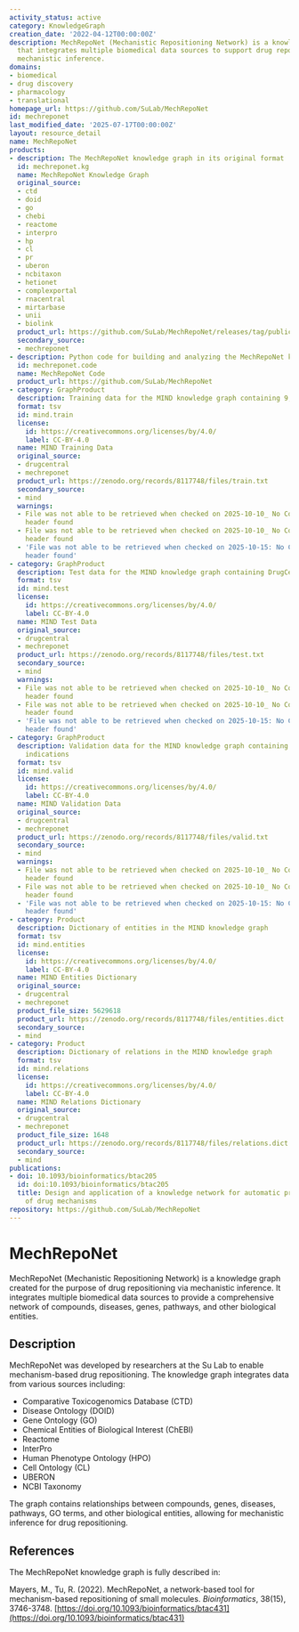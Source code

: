 ```yaml
---
activity_status: active
category: KnowledgeGraph
creation_date: '2022-04-12T00:00:00Z'
description: MechRepoNet (Mechanistic Repositioning Network) is a knowledge graph
  that integrates multiple biomedical data sources to support drug repositioning via
  mechanistic inference.
domains:
- biomedical
- drug discovery
- pharmacology
- translational
homepage_url: https://github.com/SuLab/MechRepoNet
id: mechreponet
last_modified_date: '2025-07-17T00:00:00Z'
layout: resource_detail
name: MechRepoNet
products:
- description: The MechRepoNet knowledge graph in its original format
  id: mechreponet.kg
  name: MechRepoNet Knowledge Graph
  original_source:
  - ctd
  - doid
  - go
  - chebi
  - reactome
  - interpro
  - hp
  - cl
  - pr
  - uberon
  - ncbitaxon
  - hetionet
  - complexportal
  - rnacentral
  - mirtarbase
  - unii
  - biolink
  product_url: https://github.com/SuLab/MechRepoNet/releases/tag/publication
  secondary_source:
  - mechreponet
- description: Python code for building and analyzing the MechRepoNet knowledge graph
  id: mechreponet.code
  name: MechRepoNet Code
  product_url: https://github.com/SuLab/MechRepoNet
- category: GraphProduct
  description: Training data for the MIND knowledge graph containing 9,651,040 edges
  format: tsv
  id: mind.train
  license:
    id: https://creativecommons.org/licenses/by/4.0/
    label: CC-BY-4.0
  name: MIND Training Data
  original_source:
  - drugcentral
  - mechreponet
  product_url: https://zenodo.org/records/8117748/files/train.txt
  secondary_source:
  - mind
  warnings:
  - File was not able to be retrieved when checked on 2025-10-10_ No Content-Length
    header found
  - File was not able to be retrieved when checked on 2025-10-10_ No Content-Length
    header found
  - 'File was not able to be retrieved when checked on 2025-10-15: No Content-Length
    header found'
- category: GraphProduct
  description: Test data for the MIND knowledge graph containing DrugCentral indications
  format: tsv
  id: mind.test
  license:
    id: https://creativecommons.org/licenses/by/4.0/
    label: CC-BY-4.0
  name: MIND Test Data
  original_source:
  - drugcentral
  - mechreponet
  product_url: https://zenodo.org/records/8117748/files/test.txt
  secondary_source:
  - mind
  warnings:
  - File was not able to be retrieved when checked on 2025-10-10_ No Content-Length
    header found
  - File was not able to be retrieved when checked on 2025-10-10_ No Content-Length
    header found
  - 'File was not able to be retrieved when checked on 2025-10-15: No Content-Length
    header found'
- category: GraphProduct
  description: Validation data for the MIND knowledge graph containing DrugCentral
    indications
  format: tsv
  id: mind.valid
  license:
    id: https://creativecommons.org/licenses/by/4.0/
    label: CC-BY-4.0
  name: MIND Validation Data
  original_source:
  - drugcentral
  - mechreponet
  product_url: https://zenodo.org/records/8117748/files/valid.txt
  secondary_source:
  - mind
  warnings:
  - File was not able to be retrieved when checked on 2025-10-10_ No Content-Length
    header found
  - File was not able to be retrieved when checked on 2025-10-10_ No Content-Length
    header found
  - 'File was not able to be retrieved when checked on 2025-10-15: No Content-Length
    header found'
- category: Product
  description: Dictionary of entities in the MIND knowledge graph
  format: tsv
  id: mind.entities
  license:
    id: https://creativecommons.org/licenses/by/4.0/
    label: CC-BY-4.0
  name: MIND Entities Dictionary
  original_source:
  - drugcentral
  - mechreponet
  product_file_size: 5629618
  product_url: https://zenodo.org/records/8117748/files/entities.dict
  secondary_source:
  - mind
- category: Product
  description: Dictionary of relations in the MIND knowledge graph
  format: tsv
  id: mind.relations
  license:
    id: https://creativecommons.org/licenses/by/4.0/
    label: CC-BY-4.0
  name: MIND Relations Dictionary
  original_source:
  - drugcentral
  - mechreponet
  product_file_size: 1648
  product_url: https://zenodo.org/records/8117748/files/relations.dict
  secondary_source:
  - mind
publications:
- doi: 10.1093/bioinformatics/btac205
  id: doi:10.1093/bioinformatics/btac205
  title: Design and application of a knowledge network for automatic prioritization
    of drug mechanisms
repository: https://github.com/SuLab/MechRepoNet
---
```

# MechRepoNet

MechRepoNet (Mechanistic Repositioning Network) is a knowledge graph created for the purpose of drug repositioning via mechanistic inference. It integrates multiple biomedical data sources to provide a comprehensive network of compounds, diseases, genes, pathways, and other biological entities.

## Description

MechRepoNet was developed by researchers at the Su Lab to enable mechanism-based drug repositioning. The knowledge graph integrates data from various sources including:

- Comparative Toxicogenomics Database (CTD)
- Disease Ontology (DOID)
- Gene Ontology (GO)
- Chemical Entities of Biological Interest (ChEBI)
- Reactome
- InterPro
- Human Phenotype Ontology (HPO)
- Cell Ontology (CL)
- UBERON
- NCBI Taxonomy

The graph contains relationships between compounds, genes, diseases, pathways, GO terms, and other biological entities, allowing for mechanistic inference for drug repositioning.

## References

The MechRepoNet knowledge graph is fully described in:

Mayers, M., Tu, R. (2022). MechRepoNet, a network-based tool for mechanism-based repositioning of small molecules. *Bioinformatics*, 38(15), 3746-3748. [https://doi.org/10.1093/bioinformatics/btac431](https://doi.org/10.1093/bioinformatics/btac431)